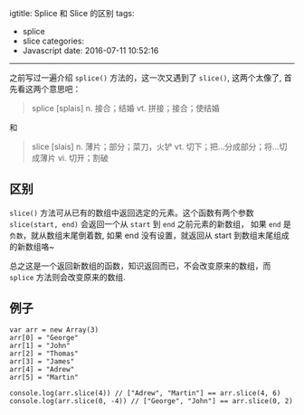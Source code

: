 igtitle: Splice 和 Slice 的区别
tags:
  - splice
  - slice
categories:
  - Javascript
date: 2016-07-11 10:52:16
---

之前写过一遍介绍 `splice()` 方法的，这一次又遇到了 `slice()`, 这两个太像了, 首先看这两个意思吧：

> splice [splais]
> n. 接合；结婚
> vt. 拼接；接合；使结婚

和  

> slice [slais]
> n. 薄片；部分；菜刀，火铲
> vt. 切下；把…分成部分；将…切成薄片
> vi. 切开；割破

## 区别

`slice()` 方法可从已有的数组中返回选定的元素。这个函数有两个参数 `slice(start, end)` 会返回一个从 `start` 到 `end` 之前元素的新数组， 如果 `end` 是`负数`，就从数组末尾倒着数, 如果 end 没有设置，就返回从 start 到数组末尾组成的新数组咯~

总之这是一个返回新数组的函数，知识返回而已，不会改变原来的数组，而 `splice` 方法则会改变原来的数组.

## 例子
```
var arr = new Array(3)
arr[0] = "George"
arr[1] = "John"
arr[2] = "Thomas"
arr[3] = "James"
arr[4] = "Adrew"
arr[5] = "Martin"

console.log(arr.slice(4)) // ["Adrew", "Martin"] == arr.slice(4, 6)
console.log(arr.slice(0, -4)) // ["George", "John"] == arr.slice(0, 2) 
```